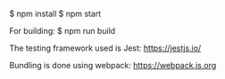 
$ npm install
$ npm start

For building:
$ npm run build


The testing framework used is Jest: https://jestjs.io/

Bundling is done using webpack: https://webpack.js.org

